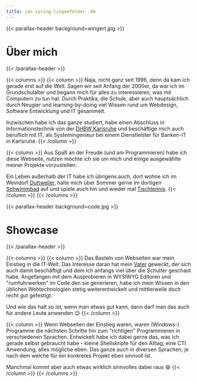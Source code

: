 ```yaml
---
title: jan syring-lingenfelder .de
---
```


{{< parallax-header background=wingert.jpg >}}
# Über mich
{{< /parallax-header >}}

{{< columns >}}
{{< column >}}
Naja, nicht ganz seit 1996, denn da kam ich gerade erst auf die Welt.
Sagen wir seit Anfang der 2000er, da war ich im Grundschulalter und begann mich für alles zu interessieren, was mit Computern zu tun hat.
Durch Praktika, die Schule, aber auch hauptsächlich durch Neugier und learning-by-doing viel Wissen rund um Webdesign, Software Entwicklung und IT gesammelt.

Inzwischen habe ich das ganze studiert, habe einen Abschluss in Informationstechnik von der [DHBW Karlsruhe](https://karlsruhe.dhbw.de)  und beschäftige mich auch beruflich mit IT, als Systemingenieur bei einem Dienstleister für Banken-IT in Karlsruhe.
{{< /column >}}

{{< column >}}
Aus Spaß an der Freude (und am Programmieren) habe ich diese Webseite, nutzen möchte ich sie um mich und einige ausgewählte meiner Projekte vorzustellen.

Ein Leben außerhalb der IT habe ich übrigens auch, dort wohne ich im Weindorf [Duttweiler](https://www.duttweiler.de/), halte mich über Sommer gerne im dortigen [Schwimmbad](https://www.schwimmbad-duttweiler.de/) auf und spiele auch hin und wieder mal [Tischtennis](https://www.vfl-duttweiler.de/vfl-tt.htm).
{{< /column >}}
{{< /columns >}}


{{< parallax-header background=code.jpg >}}
# Showcase
{{< /parallax-header >}}

{{< columns >}}
{{< column >}}
Das Basteln von Webseiten war mein Einstieg in die IT-Welt.
Das Interesse daran hat mein [Vater](https://www.g-sl.de) geweckt, der sich auch damit beschäftigt und dem ich anfangs viel über die Schulter geschaut habe.
Angefangen mit dem Ausprobieren in WYSIWYG Editoren und "rumfuhrwerken" im Code den sie generieren, habe ich mein Wissen in den üblichen Webtechnologien stetig weiterentwickelt und mittlerweile doch recht gut gefestigt.

Und wie das halt so ist, wenn man etwas gut kann, dann darf man das auch für andere Leute anwenden :wink:
{{< /column >}}

{{< column >}}
Wenn Webseiten der Einstieg waren, waren (Windows-) Programme die nächsten Schritte hin zum "richtigen" Programmieren in verschiedenen Sprachen. Entwickelt habe ich dabei gerne das, was ich gerade selbst gebraucht habe - kleine Shellskripte für den Alltag, eine CTI Anwendung, alles mögliche eben. Das ganze auch in diversen Sprachen, je nach dem welche für ein konkretes Projekt eben sinnvoll ist.

Manchmal kommt aber auch etwas wirklich sinnvolles dabei raus :laughing:
{{< /column >}}
{{< /columns >}}
